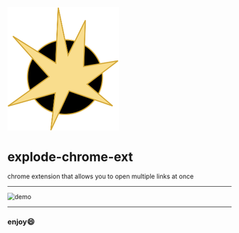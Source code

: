 <img src="logo.png" alt="logo" width="250"/>

# explode-chrome-ext
chrome extension that allows you to open multiple links at once

---
<img src="demo.gif" alt="demo" width="450"/>

---

### enjoy:smile:

<script type='text/javascript' src='https://ko-fi.com/widgets/widget_2.js'></script><script type='text/javascript'>kofiwidget2.init('Support Me on Ko-fi', '#46b798', 'C0C5Y5NJ');kofiwidget2.draw();</script> 
